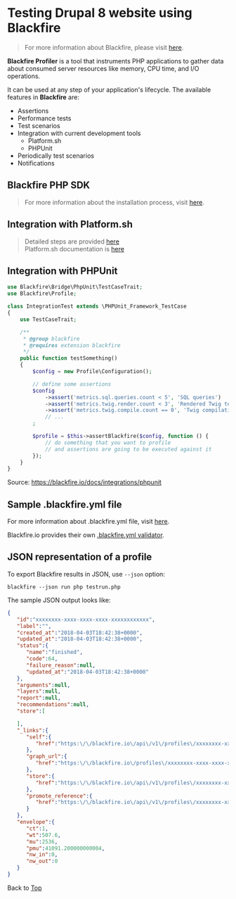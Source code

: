 # <span id="top">Testing Drupal 8 website using Blackfire</span>
> For more information about Blackfire, please visit [here](https://blackfire.io/docs/introduction).

__Blackfire Profiler__ is a tool that instruments PHP applications to gather data about consumed server resources like memory, CPU time, and I/O operations.

It can be used at any step of your application's lifecycle. The available features in __Blackfire__ are:
* Assertions
* Performance tests
* Test scenarios
* Integration with current development tools<br>
    - Platform.sh
    - PHPUnit
* Periodically test scenarios
* Notifications

## Blackfire PHP SDK
> For more information about the installation process, visit [here](https://blackfire.io/docs/reference-guide/php-sdk).

## Integration with Platform.sh
> Detailed steps are provided [here](https://docs.platform.sh/administration/integrations/blackfire.html)<br>
> Platform.sh documentation is [here](https://github.com/ubc-web-services/platformsh-documentation)

## Integration with PHPUnit
```php
use Blackfire\Bridge\PhpUnit\TestCaseTrait;
use Blackfire\Profile;

class IntegrationTest extends \PHPUnit_Framework_TestCase
{
    use TestCaseTrait;

    /**
     * @group blackfire
     * @requires extension blackfire
     */
    public function testSomething()
    {
        $config = new Profile\Configuration();

        // define some assertions
        $config
            ->assert('metrics.sql.queries.count < 5', 'SQL queries')
            ->assert('metrics.twig.render.count < 3', 'Rendered Twig templates')
            ->assert('metrics.twig.compile.count == 0', 'Twig compilation')
            // ...
        ;

        $profile = $this->assertBlackfire($config, function () {
            // do something that you want to profile
            // and assertions are going to be executed against it
        });
    }
}
```
Source: https://blackfire.io/docs/integrations/phpunit

## Sample .blackfire.yml file
For more information about .blackfire.yml file, visit [here](https://blackfire.io/docs/cookbooks/tests).

Blackfire.io provides their own [.blackfire.yml validator](https://blackfire.io/docs/validator).
## JSON representation of a profile
To export Blackfire results in JSON, use `--json` option:
```
blackfire --json run php testrun.php
```
The sample JSON output looks like:
```json
{
   "id":"xxxxxxxx-xxxx-xxxx-xxxx-xxxxxxxxxxxx",
   "label":"",
   "created_at":"2018-04-03T18:42:38+0000",
   "updated_at":"2018-04-03T18:42:38+0000",
   "status":{
      "name":"finished",
      "code":64,
      "failure_reason":null,
      "updated_at":"2018-04-03T18:42:38+0000"
   },
   "arguments":null,
   "layers":null,
   "report":null,
   "recommendations":null,
   "store":[

   ],
   "_links":{
      "self":{
         "href":"https:\/\/blackfire.io\/api\/v1\/profiles\/xxxxxxxx-xxxx-xxxx-xxxx-xxxxxxxxxxxx"
      },
      "graph_url":{
         "href":"https:\/\/blackfire.io\/profiles\/xxxxxxxx-xxxx-xxxx-xxxx-xxxxxxxxxxxx\/graph"
      },
      "store":{
         "href":"https:\/\/blackfire.io\/api\/v1\/profiles\/xxxxxxxx-xxxx-xxxx-xxxx-xxxxxxxxxxxx\/store"
      },
      "promote_reference":{
         "href":"https:\/\/blackfire.io\/api\/v1\/profiles\/xxxxxxxx-xxxx-xxxx-xxxx-xxxxxxxxxxxx\/promote-reference"
      }
   },
   "envelope":{
      "ct":1,
      "wt":507.6,
      "mu":2536,
      "pmu":41091.200000000004,
      "nw_in":0,
      "nw_out":0
   }
}
```
Back to [Top](#top)
